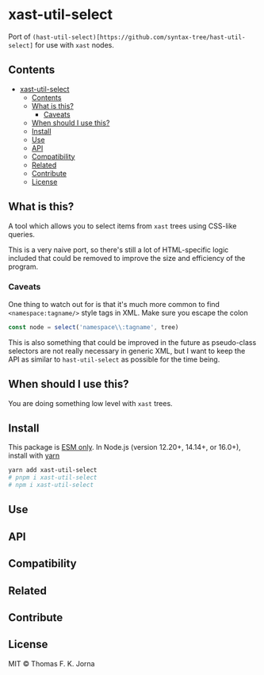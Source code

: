 # xast-util-select

Port of `(hast-util-select)[https://github.com/syntax-tree/hast-util-select]` for use with `xast` nodes.

## Contents

- [xast-util-select](#xast-util-select)
  - [Contents](#contents)
  - [What is this?](#what-is-this)
    - [Caveats](#caveats)
  - [When should I use this?](#when-should-i-use-this)
  - [Install](#install)
  - [Use](#use)
  - [API](#api)
  - [Compatibility](#compatibility)
  - [Related](#related)
  - [Contribute](#contribute)
  - [License](#license)

## What is this?

A tool which allows you to select items from `xast` trees using CSS-like queries.

This is a very naive port, so there's still a lot of HTML-specific logic included that could be removed to improve the size and efficiency of the program.

### Caveats

One thing to watch out for is that it's much more common to find `<namespace:tagname/>` style tags in XML. Make sure you escape the colon

```ts
const node = select('namespace\\:tagname', tree)
```

This is also something that could be improved in the future as pseudo-class selectors are not really necessary in generic XML, but I want to keep the API as similar to `hast-util-select` as possible for the time being.

## When should I use this?

You are doing something low level with `xast` trees.

## Install

This package is [ESM only](https://gist.github.com/sindresorhus/a39789f98801d908bbc7ff3ecc99d99c). In Node.js (version 12.20+, 14.14+, or 16.0+), install with [yarn](https://classic.yarnpkg.com/en/docs/cli/add)

```sh
yarn add xast-util-select
# pnpm i xast-util-select
# npm i xast-util-select
```

## Use

## API

## Compatibility

## Related

## Contribute

## License

MIT © Thomas F. K. Jorna

[unified]: https://unifiedjs.com
[unifiedgh]: https://github.com/unifiedjs/unified
[xast-from-xml]: https://github.com/syntax-tree/xast-util-from-xml
[rehype]: https://github.com/rehypejs/rehype
[rejour]: https://github.com/journaloftrialanderror/jote/tree/main/libs/rejour
[rejour-parse]: https://github.com/journaloftrialanderror/jote/tree/main/libs/rejour/rejour-parse
[rejour-stringify]: https://github.com/journaloftrialanderror/jote/tree/main/libs/rejour/rejour-stringify
[rejour-move-abstract]: https://github.com/journaloftrialanderror/jote/tree/main/libs/rejour/rejour-move-abstract
[rejour-meta]: https://github.com/journaloftrialanderror/jote/tree/main/libs/rejour/rejour-meta
[rejour-relatex]: https://github.com/journaloftrialanderror/jote/tree/main/libs/rejour/rejour-relatex
[relatex]: https://github.com/journaloftrialanderror/jote/tree/main/libs/relatex
[reoff-parse]: https://github.com/journaloftrialanderror/jote/tree/main/libs/relatex/reoff-parse
[jast]: https://github.com/journaloftrialanderror/jote/tree/main/libs/rejour/jast
[jast-util-to-texast]: https://github.com/journaloftrialanderror/jote/tree/main/libs/rejour/jast-util-to-texast
[jastscript]: https://github.com/journaloftrialanderror/jote/tree/main/libs/rejour/jastscript
[texast]: https://github.com/journaloftrialanderror/jote/tree/main/libs/relatex/texast
[texast-util-to-latex]: https://github.com/journaloftrialanderror/jote/tree/main/libs/relatex/texast-util-to-latex
[hast]: https://github.com/syntax-tree/hast
[xast]: https://github.com/syntax-tree/xast
[mdast]: https://github.com/syntax-tree/mdast
[mdast-markdown]: https://github.com/syntax-tree/mdast-util-to-markdown
[latex-utensils]: https://github.com/tamuratak/latex-utensils
[latexjs]: https://github.com/latexjs/latexjs
[reoff]: https://github.com/journaloftrialanderror/jote/tree/main/libs/reoff
[reoff-parse]: https://github.com/journaloftrialanderror/jote/tree/main/libs/reoff/reoff-parse
[reoff-rejour]: https://github.com/journaloftrialanderror/jote/tree/main/libs/reoff/reoff-rejour
[ooxast]: https://github.com/journaloftrialanderror/jote/tree/main/libs/ooxast/ooxast
[ooxast]: https://github.com/journaloftrialanderror/jote/tree/main/libs/ooxast/ooxast-util-to-jast
